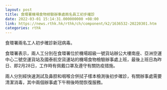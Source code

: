 ```yaml
---
layout: post
title: 食環署機場食物檢驗辦事處兩名員工初步確診
date: 2022-03-01 15:14:31.000000000 +08:00
link: https://news.rthk.hk/rthk/ch/component/k2/1636532-20220301.htm
categories: rthk
---
```


食環署兩名工人初步確診新冠病毒。

食環署表示，兩人工分別在食環署位於機場超級一號貨站辦公大樓南座、亞洲空運中心二號空運貨站及國泰航空貨運站的機場食物檢驗辦事處上班，最後上班日為昨日、即2月28日，工作時有佩戴口罩及遵守有關防疫措施。

兩人分別經快速測試及鼻腔和咽喉合併拭子樣本檢測後初步確診，有關辦事處需要清潔消毒，其中兩個辦事處下午稍後時間恢復服務。

